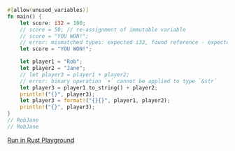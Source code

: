 ```rust
#[allow(unused_variables)]
fn main() {
    let score: i32 = 100;
    // score = 50; // re-assignment of immutable variable
   	// score = "YOU WON!";
	// error: mismatched types: expected i32, found reference - expected `i32`, found `&'static str` 
    let score = "YOU WON!";         

    let player1 = "Rob";
    let player2 = "Jane";
	// let player3 = player1 + player2;
	// error: binary operation `+` cannot be applied to type `&str`
    let player3 = player1.to_string() + player2;
    println!("{}", player3);
    let player3 = format!("{}{}", player1, player2);
    println!("{}", player3);
}
// RobJane
// RobJane
```
[Run in Rust Playground](https://play.rust-lang.org/?version=stable&mode=debug&edition=2021&gist=62cf15dc9566dbabca63163a3c59f9cb&version=stable)

